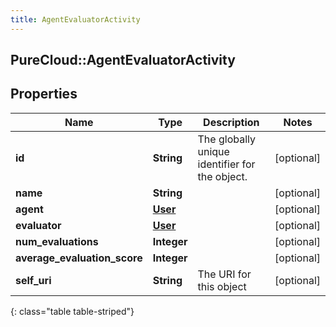 ```yaml
---
title: AgentEvaluatorActivity
---
```

## PureCloud::AgentEvaluatorActivity

## Properties

|Name | Type | Description | Notes|
|------------ | ------------- | ------------- | -------------|
| **id** | **String** | The globally unique identifier for the object. | [optional] |
| **name** | **String** |  | [optional] |
| **agent** | [**User**](User.html) |  | [optional] |
| **evaluator** | [**User**](User.html) |  | [optional] |
| **num_evaluations** | **Integer** |  | [optional] |
| **average_evaluation_score** | **Integer** |  | [optional] |
| **self_uri** | **String** | The URI for this object | [optional] |
{: class="table table-striped"}


